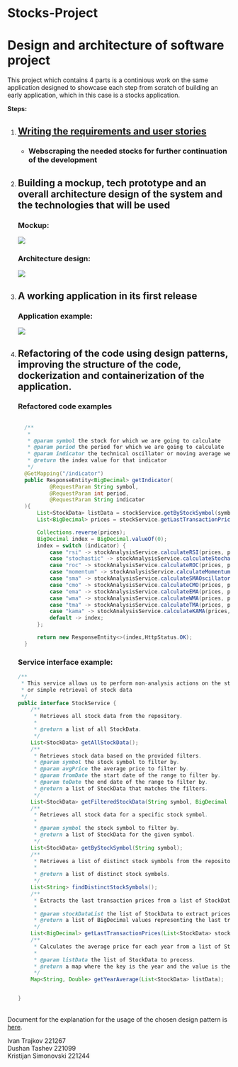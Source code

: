 # Stocks-Project
<h1>Design and architecture of software project</h1>
<p>This project which contains 4 parts is a continious work on the same application designed to showcase each step from scratch of building an early application, which in this case is a stocks application.</p>
<p><b>Steps:</b></p>
<ol>
  <li> <h2><a href="./Домашна 1/OpisBaranjaProekt.pdf">Writing the requirements and user stories</a></h2>
    <ul>
    <li>
      <h3>
      Webscraping the needed stocks for further continuation of the development
      </h3>
    </li>
      </ul>
  </li>
  <li><h2>Building a mockup, tech prototype and an overall architecture design of the system and the technologies that will be used</h2>
    <h3>Mockup:</h3>
    <img src="./Домашна 2/mockups/home.png">
    <h3>Architecture design:</h3>
    <img src="./Домашна 2/архитектура/Implementation.png">
  </li>
  <li>
    <h2>A working application in its first release</h2>
    <h3>Application example:</h3>
    <img src="./pictures/analyze.png">
  </li>
  <li>
    <h2>
    Refactoring of the code using design patterns, improving the structure of the code, dockerization and containerization of the application.
      </h2>
    <h3>Refactored code examples</h3>

  ```java

    /**
     *
     * @param symbol the stock for which we are going to calculate
     * @param period the period for which we are going to calculate
     * @param indicator the technical oscillator or moving average we calculate
     * @return the index value for that indicator
     */
    @GetMapping("/indicator")
    public ResponseEntity<BigDecimal> getIndicator(
            @RequestParam String symbol,
            @RequestParam int period,
            @RequestParam String indicator
    ){
        List<StockData> listData = stockService.getByStockSymbol(symbol);
        List<BigDecimal> prices = stockService.getLastTransactionPrices(listData);

        Collections.reverse(prices);
        BigDecimal index = BigDecimal.valueOf(0);
        index = switch (indicator) {
            case "rsi" -> stockAnalysisService.calculateRSI(prices, period);
            case "stochastic" -> stockAnalysisService.calculateStochasticK(prices, period);
            case "roc" -> stockAnalysisService.calculateROC(prices, period);
            case "momentum" -> stockAnalysisService.calculateMomentum(prices, period);
            case "sma" -> stockAnalysisService.calculateSMAOscillator(prices, period);
            case "cmo" -> stockAnalysisService.calculateCMO(prices, period);
            case "ema" -> stockAnalysisService.calculateEMA(prices, period);
            case "wma" -> stockAnalysisService.calculateWMA(prices, period);
            case "tma" -> stockAnalysisService.calculateTMA(prices, period);
            case "kama" -> stockAnalysisService.calculateKAMA(prices, period);
            default -> index;
        };

        return new ResponseEntity<>(index,HttpStatus.OK);
    }


```


  <h3>Service interface example:</h3>


```java
/**
 * This service allows us to perform non-analysis actions on the stocks, such as filtering, getting symbols
 * or simple retrieval of stock data
 */
public interface StockService {
    /**
     * Retrieves all stock data from the repository.
     *
     * @return a list of all StockData.
     */
    List<StockData> getAllStockData();
    /**
     * Retrieves stock data based on the provided filters.
     * @param symbol the stock symbol to filter by.
     * @param avgPrice the average price to filter by.
     * @param fromDate the start date of the range to filter by.
     * @param toDate the end date of the range to filter by.
     * @return a list of StockData that matches the filters.
     */
    List<StockData> getFilteredStockData(String symbol, BigDecimal avgPrice, String fromDate, String toDate);
    /**
     * Retrieves all stock data for a specific stock symbol.
     *
     * @param symbol the stock symbol to filter by.
     * @return a list of StockData for the given symbol.
     */
    List<StockData> getByStockSymbol(String symbol);
    /**
     * Retrieves a list of distinct stock symbols from the repository.
     *
     * @return a list of distinct stock symbols.
     */
    List<String> findDistinctStockSymbols();
    /**
     * Extracts the last transaction prices from a list of StockData objects.
     *
     * @param stockDataList the list of StockData to extract prices from.
     * @return a list of BigDecimal values representing the last transaction prices.
     */
    List<BigDecimal> getLastTransactionPrices(List<StockData> stockDataList);
    /**
     * Calculates the average price for each year from a list of StockData objects.
     *
     * @param listData the list of StockData to process.
     * @return a map where the key is the year and the value is the average price for that year.
     */
    Map<String, Double> getYearAverage(List<StockData> listData);


}
```

  </li>
</ol>
<p>
  </br>
  Document for the explanation for the usage of the chosen design pattern is <a href="./Domasna 4/Design Pattern.pdf" target="_blank">here</a>.
</p>
<p>
  Ivan Trajkov 221267
  <br>
  Dushan Tashev 221099
  <br>
  Kristijan Simonovski 221244
</p>

